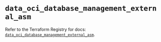 # `data_oci_database_management_external_asm`

Refer to the Terraform Registry for docs: [`data_oci_database_management_external_asm`](https://registry.terraform.io/providers/hashicorp/oci/7.19.0/docs/data-sources/database_management_external_asm).
